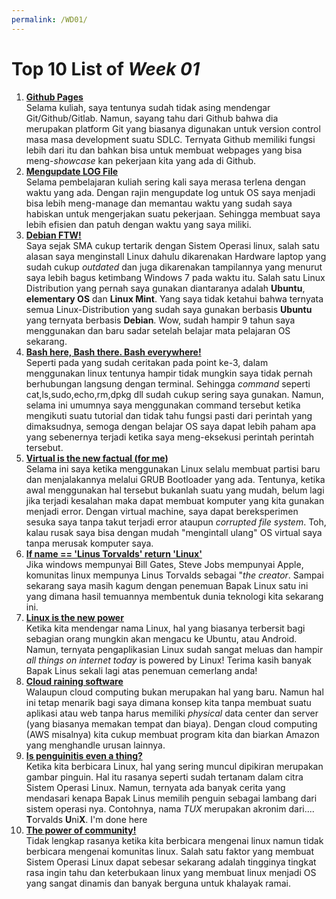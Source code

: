```yaml
---
permalink: /WD01/
---
```


# Top 10 List of _Week 01_

1. [**Github Pages**](https://pages.github.com/)<br>
Selama kuliah, saya tentunya sudah tidak asing mendengar Git/Github/Gitlab. Namun, sayang tahu dari Github bahwa dia merupakan platform Git yang biasanya digunakan untuk version control masa masa development suatu SDLC. Ternyata Github memiliki fungsi lebih dari itu dan bahkan bisa untuk membuat webpages yang bisa meng-_showcase_ kan pekerjaan kita yang ada di Github.
2. [**Mengupdate LOG File**](https://fredypasaud.github.io/os211/TXT/mylog.txt)<br>
Selama pembelajaran kuliah sering kali saya merasa terlena dengan waktu yang ada. Dengan rajin mengupdate log untuk OS saya menjadi bisa lebih meng-manage dan memantau waktu yang sudah saya habiskan untuk mengerjakan suatu pekerjaan. Sehingga membuat saya lebih efisien dan patuh dengan waktu yang saya miliki.
3. [**Debian FTW!**](https://www.debian.org/)<br>
Saya sejak SMA cukup tertarik dengan Sistem Operasi linux, salah satu alasan saya menginstall Linux dahulu dikarenakan Hardware laptop yang sudah cukup _outdated_ dan juga dikarenakan tampilannya yang menurut saya lebih bagus ketimbang Windows 7 pada waktu itu. Salah satu Linux Distribution yang pernah saya gunakan diantaranya adalah **Ubuntu**, **elementary OS** dan **Linux Mint**. Yang saya tidak ketahui bahwa ternyata semua Linux-Distribution yang sudah saya gunakan berbasis **Ubuntu** yang ternyata berbasis **Debian**. Wow, sudah hampir 9 tahun saya menggunakan dan baru sadar setelah belajar mata pelajaran OS sekarang.
4. [**Bash here, Bash there. Bash everywhere!**](https://devhints.io/bash)<br>
Seperti pada yang sudah ceritakan pada point ke-3, dalam menggunakan linux tentunya hampir tidak mungkin saya tidak pernah berhubungan langsung dengan terminal. Sehingga _command_ seperti cat,ls,sudo,echo,rm,dpkg dll sudah cukup sering saya gunakan. Namun, selama ini umumnya saya menggunakan command tersebut ketika mengikuti suatu tutorial dan tidak tahu fungsi pasti dari perintah yang dimaksudnya, semoga dengan belajar OS saya dapat lebih paham apa yang sebenernya terjadi ketika saya meng-eksekusi perintah perintah tersebut.
5. [**Virtual is the new factual (for me)**](https://www.vmware.com/topics/glossary/content/virtual-machine)<br>
Selama ini saya ketika menggunakan Linux selalu membuat partisi baru dan menjalakannya melalui GRUB Bootloader yang ada. Tentunya, ketika awal menggunakan hal tersebut bukanlah suatu yang mudah, belum lagi jika terjadi kesalahan maka dapat membuat komputer yang kita gunakan menjadi error. Dengan virtual machine, saya dapat bereksperimen sesuka saya tanpa takut terjadi error ataupun _corrupted file system_. Toh, kalau rusak saya bisa dengan mudah "mengintall ulang" OS virtual saya tanpa merusak komputer saya.
6. [**If name == 'Linus Torvalds' return 'Linux'**](https://itsfoss.com/linus-torvalds-facts/)<br>
Jika windows mempunyai Bill Gates, Steve Jobs mempunyai Apple, komunitas linux mempunya Linus Torvalds sebagai "_the creator_. Sampai sekarang saya masih kagum dengan penemuan Bapak Linux satu ini yang dimana hasil temuannya membentuk dunia teknologi kita sekarang ini.
7. [**Linux is the new power**](https://www.omgubuntu.co.uk/2016/08/25-awesome-unexpected-things-powered-linux)<br>
Ketika kita mendengar nama Linux, hal yang biasanya terbersit bagi sebagian orang mungkin akan mengacu ke Ubuntu, atau Android. Namun, ternyata pengaplikasian Linux sudah sangat meluas dan hampir _all things on internet today_ is powered by Linux! Terima kasih banyak Bapak Linus sekali lagi atas penemuan cemerlang anda!
8. [**Cloud raining software**](https://aws.amazon.com/what-is-cloud-computing/)<br>
Walaupun cloud computing bukan merupakan hal yang baru. Namun hal ini tetap menarik bagi saya dimana konsep kita tanpa membuat suatu aplikasi atau web tanpa harus memiliki _physical_ data center dan server (yang biasanya memakan tempat dan biaya). Dengan cloud computing (AWS misalnya) kita cukup membuat program kita dan biarkan Amazon yang menghandle urusan lainnya.
9. [**Is penguinitis even a thing?**](https://fossbytes.com/why-is-the-penguin-tux-the-official-mascot-of-linux-because-torvalds-had-penguinitis/)<br>
Ketika kita berbicara Linux, hal yang sering muncul dipikiran merupakan gambar pinguin. Hal itu rasanya seperti sudah tertanam dalam citra Sistem Operasi Linux. Namun, ternyata ada banyak cerita yang mendasari kenapa Bapak Linus memilih penguin sebagai lambang dari sistem operasi nya. Contohnya, nama _TUX_ merupakan akronim dari.... **T**orvalds **U**ni**X**. I'm done here
10. [**The power of community!**](https://www.linux.org/forums/)<br>
Tidak lengkap rasanya ketika kita berbicara mengenai linux namun tidak berbicara mengenai komunitas linux. Salah satu faktor yang membuat Sistem Operasi Linux dapat sebesar sekarang adalah tingginya tingkat rasa ingin tahu dan keterbukaan linux yang membuat linux menjadi OS yang sangat dinamis dan banyak berguna untuk khalayak ramai.
